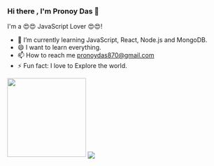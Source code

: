 ### Hi there , I'm Pronoy Das 👋
I'm a 😍😍 JavaScript Lover 😍😍!

- 🌱 I’m currently learning JavaScript, React, Node.js and MongoDB.
- 😄 I want to learn everything. 
- 📫 How to reach me pronoydas870@gmail.com
- ⚡ Fun fact: I love to Explore the world.


<img height="180em" src="https://github-readme-stats.vercel.app/api?username=Pronoy568&show_icons=true&hide_border=true&&count_private=true&include_all_commits=true" />

<img align="center" src="https://github-readme-stats.vercel.app/api/<CARD_TYPE>/?username=<Pronoy568>&theme=<THEME_NAME>" />

<!--START_SECTION:waka-->
<!--END_SECTION:waka-->
